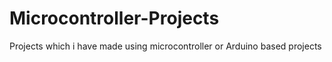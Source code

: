 # Microcontroller-Projects
Projects which i have made using microcontroller or Arduino based projects
